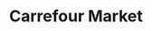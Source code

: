 ---
title: "Carrefour Market"
url: /nice/carrefour-market-avenue-de-la-californie/
shop: supermarché
---